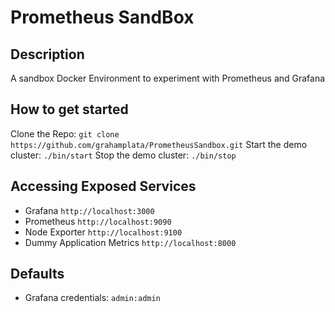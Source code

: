 # Prometheus SandBox

## Description

A sandbox Docker Environment to experiment with Prometheus and Grafana

## How to get started

Clone the Repo: `git clone https://github.com/grahamplata/PrometheusSandbox.git`
Start the demo cluster: `./bin/start`
Stop the demo cluster: `./bin/stop`

## Accessing Exposed Services

- Grafana `http://localhost:3000`
- Prometheus `http://localhost:9090`
- Node Exporter `http://localhost:9100`
- Dummy Application Metrics `http://localhost:8000`

## Defaults

- Grafana credentials: `admin:admin`

